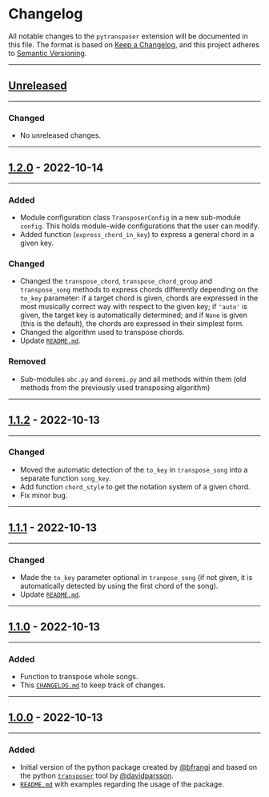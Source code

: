 # Changelog

All notable changes to the `pytransposer` extension will be documented in this file. The format is based on [Keep a Changelog](https://keepachangelog.com/en/1.0.0/),
and this project adheres to [Semantic Versioning](https://semver.org/spec/v2.0.0.html).

---
## [Unreleased]
---
### Changed
- No unreleased changes.

---
## [1.2.0] - 2022-10-14
---
### Added
- Module configuration class `TransposerConfig` in a new sub-module `config`. This holds module-wide configurations that the user can modify.
- Added function (`express_chord_in_key`) to express a general chord in a given key.
### Changed
- Changed the `transpose_chord`, `transpose_chord_group` and `transpose_song` methods to express chords differently depending on the `to_key` parameter: if a target chord is given, chords are expressed in the most musically correct way with respect to the given key; if `'auto'` is given, the target key is automatically determined; and if `None` is given (this is the default), the chords are expressed in their simplest form.
- Changed the algorithm used to transpose chords.
- Update [`README.md`](README.md).
### Removed
- Sub-modules `abc.py` and `doremi.py` and all methods within them (old methods from the previously used transposing algorithm)
  
<!-- ### Changed
### Removed -->

---
## [1.1.2] - 2022-10-13
---
### Changed
- Moved the automatic detection of the `to_key` in `transpose_song` into a separate function `song_key`.
- Add function `chord_style` to get the notation system of a given chord.
- Fix minor bug.

---
## [1.1.1] - 2022-10-13
---
### Changed
- Made the `to_key` parameter optional in `tranpose_song` (if not given, it is automatically detected by using the first chord of the song).
- Update [`README.md`](README.md).

---
## [1.1.0] - 2022-10-13
---
### Added
- Function to transpose whole songs.
- This [`CHANGELOG.md`](CHANGELOG.md) to keep track of changes.


---
## [1.0.0] - 2022-10-13
---
### Added
- Initial version of the python package created by [@bfrangi](https://github.com/bfrangi/) and based on the python [`transposer`](https://github.com/davidparsson/transposer) tool by [@davidparsson](https://github.com/davidparsson).
- [`README.md`](README.md) with examples regarding the usage of the package.



[Unreleased]: https://github.com/bfrangi/pytransposer/compare/v1.2.0...HEAD
<!-- [1.1.2]: https://github.com/bfrangi/pytransposer/compare/v1.1.1...v1.1.2 -->
[1.2.0]: https://github.com/bfrangi/pytransposer/compare/v1.1.2...v1.2.0
[1.1.2]: https://github.com/bfrangi/pytransposer/compare/v1.1.1...v1.1.2
[1.1.1]: https://github.com/bfrangi/pytransposer/compare/v1.1.0...v1.1.1
[1.1.0]: https://github.com/bfrangi/pytransposer/compare/v1.0.0...v1.1.0
[1.0.0]: https://github.com/bfrangi/pytransposer/releases/tag/v1.0.0 